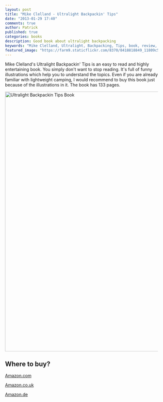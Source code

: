```yaml
---
layout: post
title: "Mike Clelland - Ultralight Backpackin' Tips"
date: "2013-01-29 17:40"
comments: true
author: Patrick
published: true
categories: books
description: Good book about ultralight backpacking
keywords: "Mike Clelland, Ultralight, Backpacking, Tips, book, review, hiking"
featured_image: "https://farm9.staticflickr.com/8370/8418818849_11809c52e0_b.jpg"
---
```


Mike Clelland's Ultralight Backpackin' Tips is an easy to read and highly entertaining book. You simply don't want to stop reading. It's full of funny illustrations which help you to understand the topics. Even if you are already familiar with lightweight camping, I would recommend to buy this book just because of the illustrations in it. The book has 133 pages.

<a href="https://www.flickr.com/photos/90204224@N07/8418818849" title="Ultralight Backpackin Tips Book"><img src="https://farm9.staticflickr.com/8370/8418818849_11809c52e0_b.jpg" width="1024" height="855" alt="Ultralight Backpackin Tips Book"></a>

## Where to buy?
<a href="http://www.amazon.com/gp/product/0762763841/ref=as_li_qf_sp_asin_il_tl?ie=UTF8&camp=1789&creative=9325&creativeASIN=0762763841&linkCode=as2&tag=hikeve-20" target="_blank">Amazon.com</a>

<a href="http://www.amazon.co.uk/gp/product/0762763841/ref=as_li_qf_sp_asin_il_tl?ie=UTF8&camp=1634&creative=6738&creativeASIN=0762763841&linkCode=as2&tag=hikeve07-21" target="_blank">Amazon.co.uk</a>

<a href="http://www.amazon.de/gp/product/0762763841/ref=as_li_qf_sp_asin_il_tl?ie=UTF8&camp=1638&creative=6742&creativeASIN=0762763841&linkCode=as2&tag=hikeve-21" target="_blank">Amazon.de</a>
